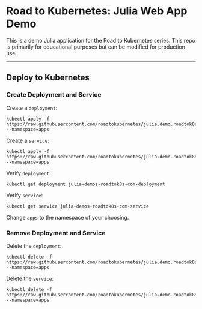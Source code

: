# Road to Kubernetes: Julia Web App Demo

This is a demo Julia application for the Road to Kubernetes series. This repo is primarily for educational purposes but can be modified for production use.


----

## Deploy to Kubernetes

### Create Deployment and Service
Create a `deployment`:
```
kubectl apply -f https://raw.githubusercontent.com/roadtokubernetes/julia.demo.roadtok8s.com/main/k8s/deployment.yaml --namespace=apps
```

Create a `service`:
```
kubectl apply -f https://raw.githubusercontent.com/roadtokubernetes/julia.demo.roadtok8s.com/main/k8s/service.yaml --namespace=apps
```


Verify `deployment`:

```
kubectl get deployment julia-demos-roadtok8s-com-deployment
```

Verify `service`:

```
kubectl get service julia-demos-roadtok8s-com-service
```

Change `apps` to the namespace of your choosing. 



### Remove Deployment and Service
Delete the `deployment`:
```
kubectl delete -f https://raw.githubusercontent.com/roadtokubernetes/julia.demo.roadtok8s.com/main/k8s/deployment.yaml --namespace=apps
```

Delete the `service`:
```
kubectl delete -f https://raw.githubusercontent.com/roadtokubernetes/julia.demo.roadtok8s.com/main/k8s/service.yaml --namespace=apps
```

